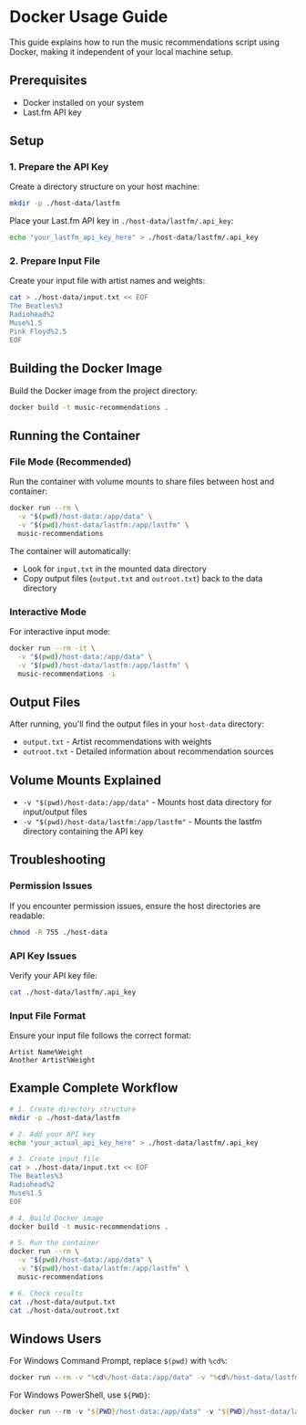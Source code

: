 # Docker Usage Guide

This guide explains how to run the music recommendations script using Docker, making it independent of your local machine setup.

## Prerequisites

- Docker installed on your system
- Last.fm API key

## Setup

### 1. Prepare the API Key

Create a directory structure on your host machine:

```bash
mkdir -p ./host-data/lastfm
```

Place your Last.fm API key in `./host-data/lastfm/.api_key`:

```bash
echo "your_lastfm_api_key_here" > ./host-data/lastfm/.api_key
```

### 2. Prepare Input File

Create your input file with artist names and weights:

```bash
cat > ./host-data/input.txt << EOF
The Beatles%3
Radiohead%2
Muse%1.5
Pink Floyd%2.5
EOF
```

## Building the Docker Image

Build the Docker image from the project directory:

```bash
docker build -t music-recommendations .
```

## Running the Container

### File Mode (Recommended)

Run the container with volume mounts to share files between host and container:

```bash
docker run --rm \
  -v "$(pwd)/host-data:/app/data" \
  -v "$(pwd)/host-data/lastfm:/app/lastfm" \
  music-recommendations
```

The container will automatically:

- Look for `input.txt` in the mounted data directory
- Copy output files (`output.txt` and `outroot.txt`) back to the data directory

### Interactive Mode

For interactive input mode:

```bash
docker run --rm -it \
  -v "$(pwd)/host-data:/app/data" \
  -v "$(pwd)/host-data/lastfm:/app/lastfm" \
  music-recommendations -i
```

## Output Files

After running, you'll find the output files in your `host-data` directory:

- `output.txt` - Artist recommendations with weights
- `outroot.txt` - Detailed information about recommendation sources

## Volume Mounts Explained

- `-v "$(pwd)/host-data:/app/data"` - Mounts host data directory for input/output files
- `-v "$(pwd)/host-data/lastfm:/app/lastfm"` - Mounts the lastfm directory containing the API key

## Troubleshooting

### Permission Issues

If you encounter permission issues, ensure the host directories are readable:

```bash
chmod -R 755 ./host-data
```

### API Key Issues

Verify your API key file:

```bash
cat ./host-data/lastfm/.api_key
```

### Input File Format

Ensure your input file follows the correct format:

```
Artist Name%Weight
Another Artist%Weight
```

## Example Complete Workflow

```bash
# 1. Create directory structure
mkdir -p ./host-data/lastfm

# 2. Add your API key
echo "your_actual_api_key_here" > ./host-data/lastfm/.api_key

# 3. Create input file
cat > ./host-data/input.txt << EOF
The Beatles%3
Radiohead%2
Muse%1.5
EOF

# 4. Build Docker image
docker build -t music-recommendations .

# 5. Run the container
docker run --rm \
  -v "$(pwd)/host-data:/app/data" \
  -v "$(pwd)/host-data/lastfm:/app/lastfm" \
  music-recommendations

# 6. Check results
cat ./host-data/output.txt
cat ./host-data/outroot.txt
```

## Windows Users

For Windows Command Prompt, replace `$(pwd)` with `%cd%`:

```cmd
docker run --rm -v "%cd%/host-data:/app/data" -v "%cd%/host-data/lastfm:/app/lastfm" music-recommendations
```

For Windows PowerShell, use `${PWD}`:

```powershell
docker run --rm -v "${PWD}/host-data:/app/data" -v "${PWD}/host-data/lastfm:/app/lastfm" music-recommendations
```
